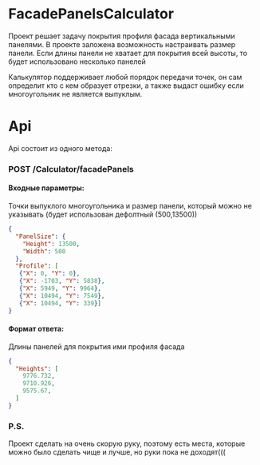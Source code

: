 # FacadePanelsCalculator

Проект решает задачу покрытия профиля фасада вертикальными панелями.
В проекте заложена возможность настраивать размер панели.
Если длины панели не хватает для покрытия всей высоты, то будет использовано несколько панелей

Калькулятор поддерживает любой порядок передачи точек, он сам определит кто с кем образует отрезки,
а также выдаст ошибку если многоугольник не является выпуклым.

# Api

Api состоит из одного метода:

### POST /Сalculator/facadePanels

#### Входные параметры:

Точки выпуклого многоугольника и размер панели, который можно не указывать (будет использован дефолтный (500,13500))
```json
{
  "PanelSize": {
    "Height": 13500,
    "Width": 500
  },
  "Profile": [
   {"X": 0, "Y": 0},
   {"X": -1703, "Y": 5838},
   {"X": 5949, "Y": 9964},
   {"X": 10494, "Y": 7549},
   {"X": 10494, "Y": 339}]
}
```

#### Формат ответа:
Длины панелей для покрытия ими профиля фасада
```json 
{
  "Heights": [
    9776.732,
    9710.926,
    9575.67,
  ]
}
```
### P.S.
Проект сделать на очень скорую руку, поэтому есть места, которые можно было сделать чище и лучше, но руки пока не доходят(((
